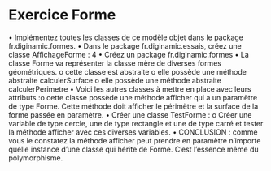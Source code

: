 # Exercice Forme
•    Implémentez    toutes    les    classes    de    ce    modèle    objet    dans    le    package fr.diginamic.formes.
•    Dans le package fr.diginamic.essais, créez une classe AffichageForme :
4
•    Créez un package fr.diginamic.formes
•    La classe Forme va représenter la classe mère de diverses formes géométriques. o  cette classe est abstraite
o  elle possède une méthode abstraite calculerSurface o  elle possède une méthode abstraite calculerPerimetre
•    Voici les autres classes à mettre en place avec leurs attributs :o cette classe possède une méthode afficher qui a un paramètre de type Forme. Cette méthode doit afficher le périmètre et la surface de la forme passée en paramètre.
•    Créer une classe TestForme :
o  Créer une variable de type cercle, une de type rectangle et une de type carré et tester la méthode afficher avec ces diverses variables.
• CONCLUSION :  comme  vous  le  constatez  la  méthode  afficher peut  prendre  en paramètre n’importe quelle instance d’une classe qui hérite de Forme. C’est l’essence même du polymorphisme.